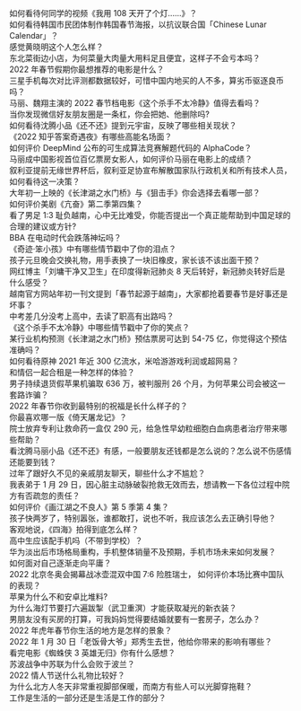 如何看待何同学的视频《我用 108 天开了个灯......》？  
如何看待韩国市民团体制作韩国春节海报，以抗议联合国「Chinese Lunar Calendar」？  
感觉黄晓明这个人怎么样？  
东北菜街边小店，为何菜量大肉量大用料足且便宜，这样子不会亏本吗？  
2022 年春节假期你最想推荐的电影是什么？  
三星手机每次对比评测都数据较好，可惜中国内地买的人不多，算劣币驱逐良币吗？  
马丽、魏翔主演的 2022 春节档电影《这个杀手不太冷静》值得去看吗？  
当你发现微信好友朋友圈是一条杠，你会把她、他删除吗?  
如何看待沈腾小品《还不还》提到元宇宙，反映了哪些相关现状？  
《2022 知乎答案奇遇夜》有哪些高能名场面？  
如何评价 DeepMind 公布的可生成算法竞赛解题代码的 AlphaCode？  
马丽成中国影视首位百亿票房女影人，如何评价马丽在电影上的成绩？  
叙利亚提前无缘世界杯后，叙利亚足协宣布解散国家队行政机关和所有技术人员，如何看待这一决策？  
大年初一上映的《长津湖之水门桥》与《狙击手》你会选择去看哪一部？  
如何评价美剧《亢奋》第二季第四集？  
看了男足 1:3 耻负越南，心中无比难受，你能否提出一个真正能帮助到中国足球的合理的建议或方针?  
BBA 在电动时代会跌落神坛吗？  
《奇迹·笨小孩》中有哪些情节戳中了你的泪点？  
孩子元旦晚会交换礼物，用手表换了一块旧橡皮，家长该不该出面干预？  
网红博主「刘墉干净又卫生」在印度得新冠肺炎 8 天后转好，新冠肺炎转好后是什么感受？  
越南官方网站年初一刊文提到「春节起源于越南」，大家都抢着要春节是好事还是坏事？  
中考差几分没考上高中，去读了职高有出路吗？  
《这个杀手不太冷静》中哪些情节戳中了你的笑点？  
某行业机构预测《长津湖之水门桥》预估票房可达到 54-75 亿，你觉得这个预估准确吗？  
如何看待原神 2021 年近 300 亿流水，米哈游游戏利润或超网易？  
和情侣一起合租是一种怎样的体验？  
男子持续退货假苹果机骗取 636 万，被判服刑 26 个月，为何苹果公司会被这一套路诈骗？  
2022 年春节你收到最特别的祝福是长什么样子的？  
你最喜欢哪一版《倚天屠龙记》？  
院士放弃专利让救命药一盒仅 290 元，给急性早幼粒细胞白血病患者治疗带来哪些帮助？  
看沈腾马丽小品《还不还》有感，一般要朋友还钱都是怎么说的？怎么说不伤感情还能要到钱？  
过年了跟好久不见的亲戚朋友聊天，聊些什么才不尴尬？  
我表弟于 1 月 29 日，因心脏主动脉破裂抢救无效而去，想请教一下各位过程中院方有否疏忽的责任？  
如何评价《画江湖之不良人》第 5 季第 4 集？  
孩子快两岁了，特别嚣张，谁都敢打，说也不听，我应该怎么去正确引导他？  
客观地说，《四海》拍得到底怎么样？  
高中生应该配手机吗（不带到学校）？  
华为淡出后市场格局重构，手机整体销量不及预期，手机市场未来如何发展？  
如何面对自己逐渐走向平庸？  
2022 北京冬奥会揭幕战冰壶混双中国 7:6 险胜瑞士， 如何评价本场比赛中国队的表现？  
苹果为什么不和安卓比堆料?  
为什么海灯节要打六遍跋掣（武卫重溟）才能获取凝光的新衣装？  
男朋友没有买房的打算，可我妈妈觉得要结婚就要有一套房子，怎么办？  
2022 年虎年春节你生活的地方是怎样的景象？  
2022 年 1 月 30 日「老饭骨大爷」郑秀生去世，他给你带来的影响有哪些？  
看完电影《蜘蛛侠 3 英雄无归》你有什么感想？  
苏波战争中苏联为什么会败于波兰？  
2022 情人节送什么礼物比较好？  
为什么北方人冬天非常重视脚部保暖，而南方有些人可以光脚穿拖鞋？  
工作是生活的一部分还是生活是工作的部分？  

